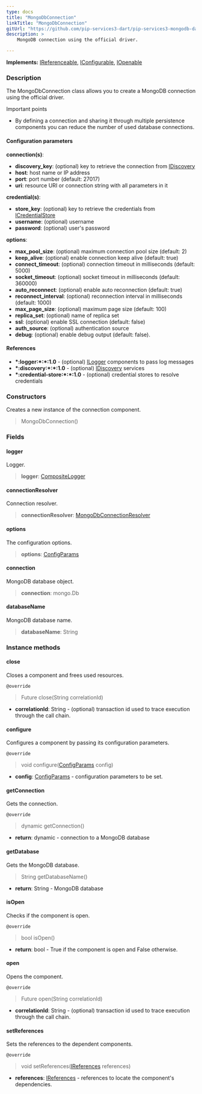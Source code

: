 ```yaml
---
type: docs
title: "MongoDbConnection"
linkTitle: "MongoDbConnection"
gitUrl: "https://github.com/pip-services3-dart/pip-services3-mongodb-dart"
description: >
    MongoDB connection using the official driver.

---
```


**Implements:** [IReferenceable](../../../commons/refer/ireferenceable), [IConfigurable](../../../commons/config/iconfigurable),
[IOpenable](../../../commons/run/iopenable)

### Description

The MongoDbConnection class allows you to create a MongoDB connection using the official driver.

Important points

- By defining a connection and sharing it through multiple persistence components you can reduce the number of used database connections.

#### Configuration parameters
**connection(s)**:    
- **discovery_key**: (optional) key to retrieve the connection from [IDiscovery](../../../components/connect/idiscovery)
- **host**: host name or IP address
- **port**: port number (default: 27017)
- **uri**: resource URI or connection string with all parameters in it

**credential(s)**:    
- **store_key**: (optional) key to retrieve the credentials from [ICredentialStore](../../../components/auth/icredential_store)
- **username**: (optional) username
- **password**: (optional) user's password

**options**:
- **max_pool_size**: (optional) maximum connection pool size (default: 2)
- **keep_alive**: (optional) enable connection keep alive (default: true)
- **connect_timeout**: (optional) connection timeout in milliseconds (default: 5000)
- **socket_timeout**: (optional) socket timeout in milliseconds (default: 360000)
- **auto_reconnect**: (optional) enable auto reconnection (default: true)
- **reconnect_interval**: (optional) reconnection interval in milliseconds (default: 1000)
- **max_page_size**: (optional) maximum page size (default: 100)
- **replica_set**: (optional) name of replica set
- **ssl**: (optional) enable SSL connection (default: false)
- **auth_source**: (optional) authentication source
- **debug**: (optional) enable debug output (default: false).

#### References
- **\*:logger:\*:\*:1.0** - (optional) [ILogger](../../../components/log/ilogger) components to pass log messages
- **\*:discovery:\*:\*:1.0** - (optional) [IDiscovery](../../../components/connect/idiscovery) services
- **\*:credential-store:\*:\*:1.0** - (optional) credential stores to resolve credentials


### Constructors
Creates a new instance of the connection component.

> MongoDbConnection()

### Fields

<span class="hide-title-link">

#### logger
Logger.
> **logger**: [CompositeLogger](../../../components/log/composite_logger)

#### connectionResolver
Connection resolver.
> **connectionResolver**: [MongoDbConnectionResolver](../mongodb_connection_resolver) 

#### options
The configuration options.
> **options**: [ConfigParams](../../../commons/config/config_params) 

#### connection
MongoDB database object.
> **connection**: mongo.Db

#### databaseName
MongoDB database name.
> **databaseName**: String
  
</span>


### Instance methods

#### close
Closes a component and frees used resources.

`@override`
> Future close(String correlationId)

- **correlationId**: String - (optional) transaction id used to trace execution through the call chain.


#### configure
Configures a component by passing its configuration parameters.

`@override`
> void configure([ConfigParams](../../../commons/config/config_params) config)

- **config**: [ConfigParams](../../../commons/config/config_params) - configuration parameters to be set.


#### getConnection
Gets the connection.

`@override`
> dynamic getConnection()

- **return**: dynamic - connection to a MongoDB database


#### getDatabase
Gets the MongoDB database.

> String getDatabaseName()

- **return**: String - MongoDB database


#### isOpen
Checks if the component is open.

`@override`
> bool isOpen()

- **return**: bool - True if the component is open and False otherwise.


#### open
Opens the component.

`@override`
> Future open(String correlationId)

- **correlationId**: String - (optional) transaction id used to trace execution through the call chain.


#### setReferences
Sets the references to the dependent components.

`@override`
> void setReferences([IReferences](../../../commons/refer/ireferences) references)

- **references**: [IReferences](../../../commons/refer/ireferences) - references to locate the component's dependencies.
